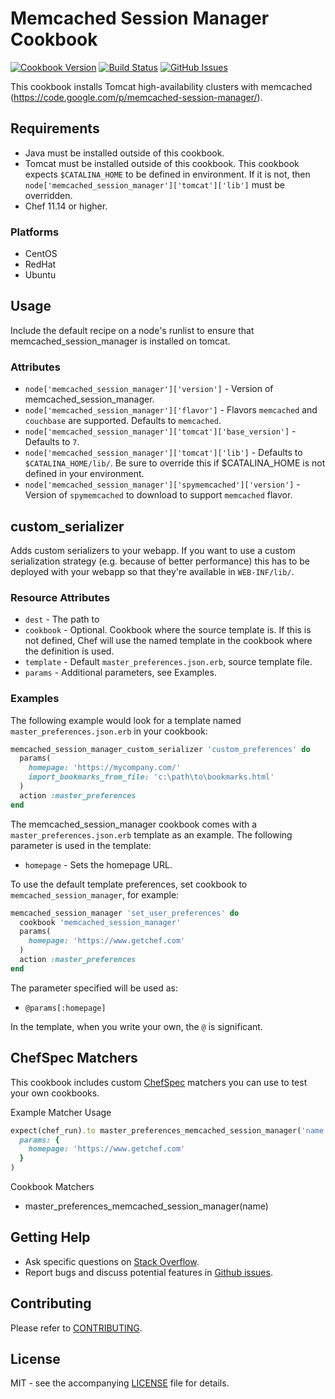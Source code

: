 # Memcached Session Manager Cookbook

[![Cookbook Version](http://img.shields.io/cookbook/v/memcached_session_manager.svg?style=flat-square)][cookbook]
[![Build Status](http://img.shields.io/travis/dhoer/chef-memcached_session_manager.svg?style=flat-square)][travis]
[![GitHub Issues](http://img.shields.io/github/issues/dhoer/chef-memcached_session_manager.svg?style=flat-square)][github]

[cookbook]: https://supermarket.chef.io/cookbooks/memcached_session_manager
[travis]: https://travis-ci.org/dhoer/chef-memcached_session_manager
[github]: https://github.com/dhoer/chef-memcached_session_manager/issues

This cookbook installs Tomcat high-availability clusters with memcached 
(https://code.google.com/p/memcached-session-manager/).

## Requirements

- Java must be installed outside of this cookbook.
- Tomcat must be installed outside of this cookbook.  This cookbook expects `$CATALINA_HOME` to be defined in
environment. If it is not, then `node['memcached_session_manager']['tomcat']['lib']` must be overridden.
- Chef 11.14 or higher.

### Platforms

- CentOS
- RedHat
- Ubuntu


## Usage

Include the default recipe on a node's runlist to ensure that memcached_session_manager is installed on tomcat.

### Attributes
- `node['memcached_session_manager']['version']` - Version of memcached_session_manager. 
- `node['memcached_session_manager']['flavor']` - Flavors `memcached` and `couchbase` are supported. Defaults to `memcached`.
- `node['memcached_session_manager']['tomcat']['base_version']` - Defaults to `7`.
- `node['memcached_session_manager']['tomcat']['lib']` -  Defaults to `$CATALINA_HOME/lib/`. 
Be sure to override this if $CATALINA_HOME is not defined in your environment.
- `node['memcached_session_manager']['spymemcached']['version']` -  
Version of `spymemcached` to download to support `memcached` flavor.

## custom_serializer 

Adds custom serializers to your webapp. If you want to use a custom serialization strategy (e.g. because of better 
performance) this has to be deployed with your webapp so that they're available in `WEB-INF/lib/`.

### Resource Attributes

- `dest` - The path to 
- `cookbook` - Optional. Cookbook where the source template is. If this is not defined, Chef will use the named 
template in the cookbook where the definition is used.
- `template` - Default `master_preferences.json.erb`, source template file.
- `params` - Additional parameters, see Examples.

### Examples
    
The following example would look for a template named `master_preferences.json.erb` in your cookbook:

```ruby
memcached_session_manager_custom_serializer 'custom_preferences' do
  params(
    homepage: 'https://mycompany.com/'
    import_bookmarks_from_file: 'c:\path\to\bookmarks.html'
  )
  action :master_preferences
end
```

The memcached_session_manager cookbook comes with a `master_preferences.json.erb` template as an example. The following parameter is used 
in the template:

- `homepage` - Sets the homepage URL.

To use the default template preferences, set cookbook to `memcached_session_manager`, for example:

```ruby
memcached_session_manager 'set_user_preferences' do
  cookbook 'memcached_session_manager'
  params(
    homepage: 'https://www.getchef.com'
  )
  action :master_preferences
end
```
    
The parameter specified will be used as:

- `@params[:homepage]`

In the template, when you write your own, the `@` is significant.

## ChefSpec Matchers

This cookbook includes custom [ChefSpec](https://github.com/sethvargo/chefspec) matchers you can use to test your 
own cookbooks.

Example Matcher Usage

```ruby
expect(chef_run).to master_preferences_memcached_session_manager('name').with(
  params: {
    homepage: 'https://www.getchef.com'
  }
)
```
      
Cookbook Matchers

- master_preferences_memcached_session_manager(name)

## Getting Help

- Ask specific questions on [Stack Overflow](http://stackoverflow.com/questions/tagged/chef).
- Report bugs and discuss potential features in [Github issues](https://github.com/dhoer/chef-memcached_session_manager/issues).

## Contributing

Please refer to [CONTRIBUTING](https://github.com/dhoer/chef-memcached_session_manager/blob/master/CONTRIBUTING.md).

## License

MIT - see the accompanying [LICENSE](https://github.com/dhoer/chef-memcached_session_manager/blob/master/LICENSE.md) file for details.
